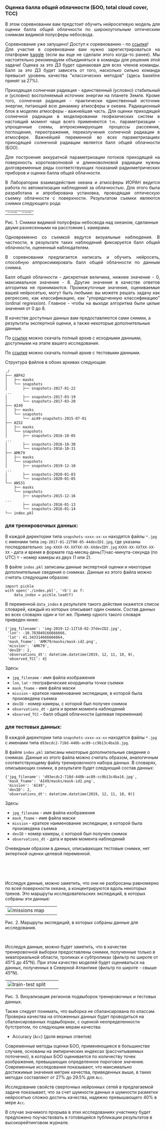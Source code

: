 ### Оценка балла общей облачности (БОО, total cloud cover, TCC)

<p style="text-align: justify">В этом соревновании вам предстоит обучить нейросетевую модель для оценки балла общей облачности по широкоугольным оптическим снимкам видимой полусферы небосвода.</p>

<p style="text-align: justify">
	Соревнование уже запущено! Доступ к соревнованию - по <a href="https://www.kaggle.com/t/fe1275693d67424ca957ef40905b2e00">ссылке</a>!<br />
	Для участия в соревновании вам нужно зарегистрироваться на платформе <a href="https://kaggle.com">kaggle</a> (если вы еще не сделали этого когда-то ранее). Мы настоятельно рекомендуем объединяться в команды для решения этой задачи! Оценка за это ДЗ будет одинаковая для всех членов команды. Балл за это ДЗ будет зависеть от того, насколько сильно команда превысит уровень качества "классических методов" (здесь baseline принят за 27%).
</p>


<p style="text-align: justify">Приходящая солнечная радиация - единственный (условно) стабильный и (условно) восполняемый источник энергии на планете Земля. Кроме того, солнечная радиация - практически единственный источник энергии, питающий всю динамику атмосферы и океана. Радиационный блок в моделях атмосферы - важнейшая часть. Для оценки приходящей солнечной радиации в моделировании геофизических систем в настоящий момент чаще всего применяются т.н.. параметризации - упрощенные схемы, аппроксимирующие процессы рассеяния, поглощения, переотражения, переизлучения солнечной радиации в атмосфере. Важнейшей переменной во всех параметризациях приходящей солнечной радиации является балл общей облачности (БОО).</p>

<p style="text-align: justify">
Для построения аккуратной параметризации потоков приходящей на поверхность коротковолновой и длинноволновой радиации нужны долговременные ряды соответствующих показаний радиометрических приборов и оценки балла общей облачности.
</p>

<p style="text-align: justify">
В Лаборатории взаимодействия океана и атмосферы ИОРАН ведется работа по автоматизации наблюдений за облачностью. Для этого была разработана и апробирована установка, проводящая оптическую съемку облачности с поверхности. Результатом съемки являются снимки следующего рода:
</p>

<table>
    <tr>
        <td width="50%">
            <img src="./img/img-2016-10-22T10-18-13devID1.jpg" alt="All-sky image" style="zoom:25%;" />
        </td>
        <td width="50%">
            <img src="./img/img-2016-10-22T10-18-13devID2.jpg" alt="All-sky image" style="zoom:25%;" />
        </td>
    </tr>
</table>

Рис. 1. Снимки видимой полусферы небосвода над океаном, сделанные двумя разнесенными на расстояние L камерами.

<p style="text-align: justify">
Одновременно со съемкой ведутся визуальные наблюдения. В частности, в результате таких наблюдений фиксируется балл общей облачности, оцененный наблюдателем.
</p>
<p style="text-align: justify">
В соревновании предлагается написать и обучить нейросеть, способную аппроксимировать балл общей облачности по данным снимка.
</p>
<p style="text-align: justify">
Балл общей облачности - дискретная величина, нижнее значение - 0, максимальное значение - 8. Другие значения в качестве ответов алгоритма не принимаются. Промежуточные значения, оцениваемые вашей нейросетью, могут быть любыми: вы можете решать задачу как регрессию, как классификацию, как "упорядоченную классификацию" (ordinal regression). Главное - чтобы на выходе алгоритма были целые значения от 0 до 8.
</p>

В качестве доступных данных вам предоставляются сами снимки, а результаты экспертной оценки, а также некоторые дополнительные данные.

По [ссылке](https://ml4es.ru/links/traintargz) можно скачать полный архив с исходными данными, доступными на этапе вашего исследования.

По [ссылке](https://ml4es.ru/links/testtargz) можно скачать полный архив с тестовыми данными.

Структура файлов в обоих архивах следующая:

```
./
├── ABP42
│   ├── masks
│   └── snapshots
│       ├── snapshots-2017-01-22
...
│       ├── snapshots-2017-03-19
│       └── snapshots-2017-03-20
├── AI49
│   ├── masks
│   └── snapshots
│       └── ai49-snapshots-2015-07-01
├── AI52
│   ├── masks
│   └── snapshots
│       ├── snapshots-2016-10-05
...
│       ├── snapshots-2016-10-30
│       └── snapshots-2016-10-31
├── AMK79
│   ├── masks
│   └── snapshots
│       ├── snapshots-2019-12-10
...
│       ├── snapshots-2020-01-03
│       └── snapshots-2020-01-05
└── ANS31
    ├── masks
    └── snapshots
        ├── snapshots-2015-12-16
...
        ├── snapshots-2016-01-13
        └── snapshots-2016-01-14
└── index.pkl
```

### для тренировочных данных:

В каждой директории типа `snapshots-xxxx-xx-xx` находятся файлы `*.jpg` с именами типа `img-2017-01-22T00-05-44devID1.jpg`, где указаны последовательно: `img-XXXX-XX-XXTXX-XX-XXdevIDY.jpg`
`XXXX-XX-XXTXX-XX-XX` - дата и время в формате год-месяц-день(T)час-минута-секунда (по UTC)
`Y` - номер камеры из двух (1 или 2).

В файле `index.pkl` записаны данные экспертной оценки и некоторые дополнительные сведения о снимках. Данные из этого файла можно считать следующим образом:

```
import pickle
with open('./index.pkl', 'rb') as f:
    data_index = pickle.load(f)
```

В переменной `data_index` в результате такого действия окажется список словарей, каждый из которых описывает один снимок. Состав данных во всех словарях один и тот же. Пример одного такого словаря приведен ниже:

```
{'jpg_filename': 'img-2019-12-11T10-02-37devID2.jpg',
 'lon': -10.783049166666666,
 'lat': 41.343314666666664,
 'mask_fname': 'AMK79/masks/mask-id2.png',
 'mission': 'AMK79',
 'devID': 2,
 'observations_dt': datetime.datetime(2019, 12, 11, 10, 0),
 'observed_TCC': 4}
```

Здесь:
- `jpg_filename` - имя файла изображения
- `lon`, `lat` - географические координаты точки съемки
- `mask_fname` - имя файла маски
- `mission` - краткое наименование экспедиции, в которой была произведена съемка
- `devID` - номер камеры, с которой был получен снимок
- `observations_dt` - дата и время момента наблюдений
- `observed_TCC` - балл общей облачности (целевая переменная)



### для тестовых данных:

В каждой директории типа `snapshots-xxxx-xx-xx` находятся файлы `*.jpg` с именами типа `d93ecdc2-718d-440b-ac89-cc9b13c4ba16.jpg`.

В файле `index.pkl` записаны некоторые дополнительные сведения о снимках. Данные из этого файла можно считать образом, аналогичным соответствующему файлу тренировочного набора данных.
В словарях, описывающих снимки, в результате будет следующий состав данных:

```
{'jpg_filename': 'd93ecdc2-718d-440b-ac89-cc9b13c4ba16.jpg',
 'mask_fname': 'AI49/masks/mask-id2.png',
 'mission': 'AI49',
 'devID': 2,
 'observations_dt': datetime.datetime(2019, 12, 11, 10, 0)}
```

Здесь:
- `jpg_filename` - имя файла изображения
- `mask_fname` - имя файла маски
- `mission` - краткое наименование экспедиции, в которой была произведена съемка
- `devID` - номер камеры, с которой был получен снимок
- `observations_dt` - дата и время момента наблюдений

Очевидным образом в данных, описывающих тестовые снимки, нет экпертной оценки целевой переменной.

<br /><br />
<br />

Исследуя данные, можно заметить, что они не разбросаны равномерно по всей поверхности океана, а концентрируются вдоль некоторых треков. Это маршруты исследовательских экспедиций, в которых собраны эти данные:

<table>
    <tr>
        <td width="80%">
            <img src="./img/maps.png" alt="missions map" />
        </td>
    </tr>
</table>

Рис. 2. Маршруты экспедиций, в которых собраны данные для исследования.

<br />

Исследуя данные, можно будет заметить, что в качестве тренировочной выборки предоставлены снимки, полученные только в экваториальной области, тропиках и субтропиках (фильтр по широте от 45°S до 45°N). При этом качество моделей будет оцениваться на данных, полученных в Северной Атлантике (фильтр по широте - свыше 45°N).

<table>
    <tr>
        <td width="80%">
            <img src="./img/train-test-split-geo.png" alt="train-test split" />
        </td>
    </tr>
</table>

Рис. 3. Визуализация регионов подвыборок тренировочных и тестовых данных.



Также следует понимать, что выборка не сбалансирована по классам. Проверка качества на отложенных данных будет проводиться на сбалансированных подвыборках, с оценкой неопределенности бутстрепом, по следующим мерам качества:

- Accuracy (`Acc`) (доля верных ответов)

Современные методы оценки БОО, применяющиеся в большинстве случаев, основаны на эмпирических индексах (рассчитываемых поточечно), в которых БОО оценивается по количеству точек изображения, превышающих определенное пороговое значение. Современные исследования показывают, что максимально достижимые значения метрик качества, приведенных выше, в таких методах составляют от 27% до 29.5% для `Acc`.

Исследование свойств сверточных нейронных сетей в предлагаемой задаче показывает, что за счет шумности данных и шумности разметки нейросетью сложно достичь качества, надежно превышающего 40% в мере `Acc`.

В случае значимого прорыва в этих исследованиях участнику будет предложено поучаствовать в готовящейся публикации результатов в высокорейтинговом журнале.
